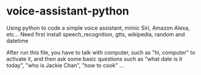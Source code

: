 # voice-assistant-python

Using python to code a simple voice assistant, mimic Siri, Amazon Alexa, etc...
Need first install speech_recognition, gtts, wikipedia, random and datetime

After run this file, you have to talk with computer, such as "hi, computer" to activate it, and then ask some basic questions such as "what date is it today", "who is Jackie Chan", "how to cook" ...
